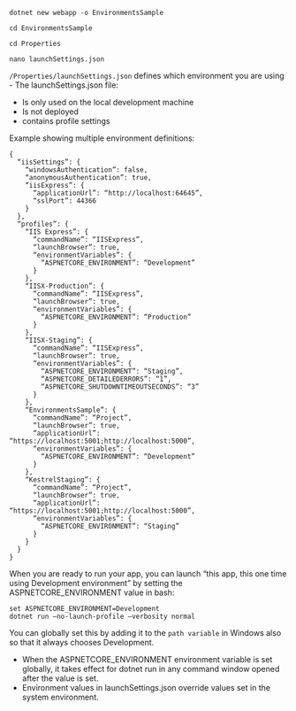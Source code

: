 
```shell   
dotnet new webapp -o EnvironmentsSample

cd EnvironmentsSample

cd Properties

nano launchSettings.json
``` 

`/Properties/launchSettings.json` defines which environment you are using - The launchSettings.json file:
* Is only used on the local development machine
* Is not deployed
* contains profile settings

Example showing multiple environment definitions:
```shell
{
  “iisSettings”: {
    “windowsAuthentication”: false, 
    “anonymousAuthentication”: true, 
    “iisExpress”: {
      “applicationUrl”: “http://localhost:64645”,
      “sslPort”: 44366
    }
  },
  “profiles”: {
    “IIS Express”: {
      “commandName”: “IISExpress”,
      “launchBrowser”: true,
      “environmentVariables”: {
        “ASPNETCORE_ENVIRONMENT”: “Development”
      }
    },
    “IISX-Production”: {
      “commandName”: “IISExpress”,
      “launchBrowser”: true,
      “environmentVariables”: {
        “ASPNETCORE_ENVIRONMENT”: “Production”
      }
    },
    “IISX-Staging”: {
      “commandName”: “IISExpress”,
      “launchBrowser”: true,
      “environmentVariables”: {
        “ASPNETCORE_ENVIRONMENT”: “Staging”,
        “ASPNETCORE_DETAILEDERRORS”: “1”,
        “ASPNETCORE_SHUTDOWNTIMEOUTSECONDS”: “3”
      }
    },
    “EnvironmentsSample”: {
      “commandName”: “Project”,
      “launchBrowser”: true,
      “applicationUrl”: “https://localhost:5001;http://localhost:5000”,
      “environmentVariables”: {
        “ASPNETCORE_ENVIRONMENT”: “Development”
      }
    },
    “KestrelStaging”: {
      “commandName”: “Project”,
      “launchBrowser”: true,
      “applicationUrl”: “https://localhost:5001;http://localhost:5000”,
      “environmentVariables”: {
        “ASPNETCORE_ENVIRONMENT”: “Staging”
      }
    }
  }
}
```

When you are ready to run your app, you can launch “this app, this one time using Development environment” by setting the ASPNETCORE_ENVIRONMENT value in bash:
```shell   
set ASPNETCORE_ENVIRONMENT=Development 
dotnet run —no-launch-profile —verbosity normal
``` 
You can globally set this by adding it to the `path variable` in Windows also so that it always chooses Development. 
* When the ASPNETCORE_ENVIRONMENT environment variable is set globally, it takes effect for dotnet run in any command window opened after the value is set. 
* Environment values in launchSettings.json override values set in the system environment.
